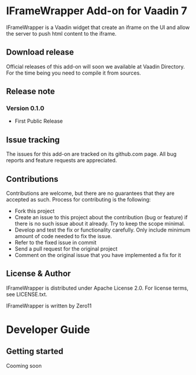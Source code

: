 # IFrameWrapper Add-on for Vaadin 7

IFrameWrapper is a Vaadin widget that create an iframe on the UI and allow the server to push html content to the iframe.

## Download release

Official releases of this add-on will soon we available at Vaadin Directory. For the time being you need to compile it from sources. 

## Release note

### Version 0.1.0
- First Public Release

## Issue tracking

The issues for this add-on are tracked on its github.com page. All bug reports and feature requests are appreciated. 

## Contributions

Contributions are welcome, but there are no guarantees that they are accepted as such. Process for contributing is the following:
- Fork this project
- Create an issue to this project about the contribution (bug or feature) if there is no such issue about it already. Try to keep the scope minimal.
- Develop and test the fix or functionality carefully. Only include minimum amount of code needed to fix the issue.
- Refer to the fixed issue in commit
- Send a pull request for the original project
- Comment on the original issue that you have implemented a fix for it

## License & Author

IFrameWrapper is distributed under Apache License 2.0. For license terms, see LICENSE.txt.

IFrameWrapper is written by Zero11

# Developer Guide

## Getting started

Cooming soon
